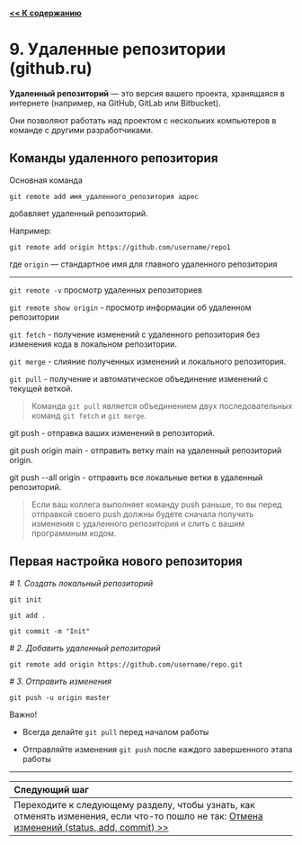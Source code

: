 [**<< К содержанию**](readme.md)

# 9. Удаленные репозитории (github.ru)

**Удаленный репозиторий** — это версия вашего проекта, хранящаяся в интернете (например, на GitHub, GitLab или Bitbucket). 

Они позволяют работать над проектом с нескольких компьютеров в команде с другими разработчиками.

## Команды удаленного репозитория

Основная команда

```git remote add имя_удаленного_репозитория адрес```

добавляет удаленный репозиторий.

Например:

```git remote add origin https://github.com/username/repo1```

где ```origin``` — стандартное имя для главного удаленного репозитория

---

```git remote -v``` просмотр удаленных репозиториев

```git remote show origin``` - просмотр информации об удаленном репозитории

```git fetch``` - получение изменений с удаленного репозитория без изменения кода в локальном репозитории.

```git merge``` - слияние полученных изменений и локального репозитория.

```git pull``` - получение и автоматическое объединение изменений с текущей веткой.

> Команда ```git pull``` является объединением двух последовательных команд ```git fetch``` и ```git merge```.

git push - отправка ваших изменений в репозиторий.

git push origin main - отправить ветку main на удаленный репозиторий origin.

git push --all origin - отправить все локальные ветки в удаленный репозиторий.

> Если ваш коллега выполняет команду push раньше, то вы перед отправкой своего push должны будете сначала получить изменения с удаленного репозитория и слить с вашим программным кодом.

## Первая настройка нового репозитория

*# 1. Создать локальный репозиторий*

```git init```

```git add .```

```git commit -m "Init"```

*# 2. Добавить удаленный репозиторий*

```git remote add origin https://github.com/username/repo.git```

*# 3. Отправить изменения*

```git push -u origin master```

Важно!

* Всегда делайте ```git pull``` перед началом работы

* Отправляйте изменения ```git push``` после каждого завершенного этапа работы

---
| Следующий шаг |                                                                           
|:--------------|                                                                           
| Переходите к следующему разделу, чтобы узнать, как отменять изменения, если что-то пошло не так: [Отмена изменений (status, add, commit) >>](undo-changes.md) |